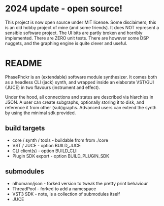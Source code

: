 # 2024 update - open source! #

This project is now open source under MIT license. Some disclaimers; this is an old hobby project of mine (and some friends). It does NOT represent a sensible software project. The UI bits are partly broken and horribly implemented. There are ZERO unit tests. There are however some DSP nuggets, and the graphing engine is quite clever and useful.

# README #

PhasePhckr is an (extendable) software module synthesizer. It comes both as a headless CLI (jack) synth, and wrapped inside an elaborate VST/GUI (JUCE) in two flavours (instrument and effect).

Under the hood, all connections and states are described via hiarchies in JSON. A user can create subgraphs, optionally storing it to disk, and reference it from other (sub)graphs. Advanced users can extend the synth by using the minimal sdk provided.

## build targets ##

* core / synth / tools - buildable from from ./core
* VST / JUCE - option BUILD_JUCE
* CLI client(s) - option BUILD_CLI
* Plugin SDK export - option BUILD_PLUGIN_SDK

## submodules ##

* nlhomann/json - forked version to tweak the pretty print behaviour
* ThreadPool - forked to add a namespace
* VST3 SDK - note, is a collection of submodules itself
* JUCE
